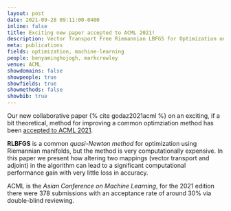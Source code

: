 ```yaml
---
layout: post
date: 2021-09-28 09:11:00-0400
inline: false
title: Exciting new paper accepted to ACML 2021! 
description: Vector Transport Free Riemannian LBFGS for Optimization on Symmetric Positive Definite Matrix Manifolds 
meta: publications
fields: optimization, machine-learning
people: benyaminghojogh, markcrowley
venue: ACML
showdomains: false
showpeople: true
showfields: true
showmethods: false
showbib: true
---
```


Our new collaborative paper {% cite godaz2021acml %} on an exciting, if a bit theoretical, method for improving a common optimziation method has been [accepted to ACML 2021](http://www.acml-conf.org/2021/conference/accepted-papers/81/).

**RLBFGS** is a common *quasi-Newton method* for optimization using Riemannian manifolds, but the method is very computationally expensive. In this paper we present how altering two mappings (vector transport and adjoint) in the algorithm can lead to a significant computational performance gain with very little loss in accuracy.

ACML is the *Asian Conference on Machine Learning*, for the 2021 edition there were 378 submissions with an acceptance rate of around 30% via double-blind reviewing.

